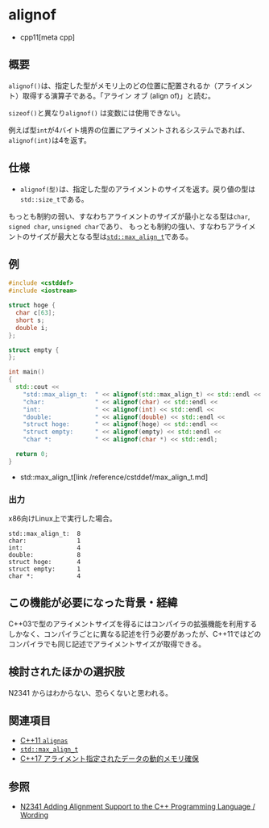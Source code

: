 # alignof
* cpp11[meta cpp]

## 概要
`alignof()`は、指定した型がメモリ上のどの位置に配置されるか（アライメント）取得する演算子である。「アライン オブ (align of)」と読む。

`sizeof()`と異なり`alignof()` は変数には使用できない。

例えば型`int`が4バイト境界の位置にアライメントされるシステムであれば、`alignof(int)`は4を返す。


## 仕様
- `alignof(型)`は、指定した型のアライメントのサイズを返す。戻り値の型は`std::size_t`である。

もっとも制約の弱い、すなわちアライメントのサイズが最小となる型は`char`, `signed char`, `unsigned char`であり、
もっとも制約の強い、すなわちアライメントのサイズが最大となる型は[`std::max_align_t`][max_align_t]である。

[max_align_t]: /reference/cstddef/max_align_t.md


## 例
```cpp example
#include <cstddef>
#include <iostream>

struct hoge {
  char c[63];
  short s;
  double i;
};

struct empty {
};

int main()
{
  std::cout <<
    "std::max_align_t:  " << alignof(std::max_align_t) << std::endl <<
    "char:              " << alignof(char) << std::endl <<
    "int:               " << alignof(int) << std::endl <<
    "double:            " << alignof(double) << std::endl <<
    "struct hoge:       " << alignof(hoge) << std::endl <<
    "struct empty:      " << alignof(empty) << std::endl <<
    "char *:            " << alignof(char *) << std::endl;

  return 0;
}
```
* std::max_align_t[link /reference/cstddef/max_align_t.md]

### 出力
x86向けLinux上で実行した場合。

```
std::max_align_t:  8
char:              1
int:               4
double:            8
struct hoge:       4
struct empty:      1
char *:            4
```


## この機能が必要になった背景・経緯
C++03で型のアライメントサイズを得るにはコンパイラの拡張機能を利用するしかなく、コンパイラごとに異なる記述を行う必要があったが、C++11ではどのコンパイラでも同じ記述でアライメントサイズが取得できる。


## 検討されたほかの選択肢
N2341 からはわからない、恐らくないと思われる。


## 関連項目
- [C++11 `alignas`](/lang/cpp11/alignas.md)
- [`std::max_align_t`](/reference/cstddef/max_align_t.md)
- [C++17 アライメント指定されたデータの動的メモリ確保](/lang/cpp17/dynamic_memory_allocation_for_over-aligned_data.md)


## 参照
- [N2341 Adding Alignment Support to the C++ Programming Language / Wording](http://www.open-std.org/jtc1/sc22/wg21/docs/papers/2007/n2341.pdf)

